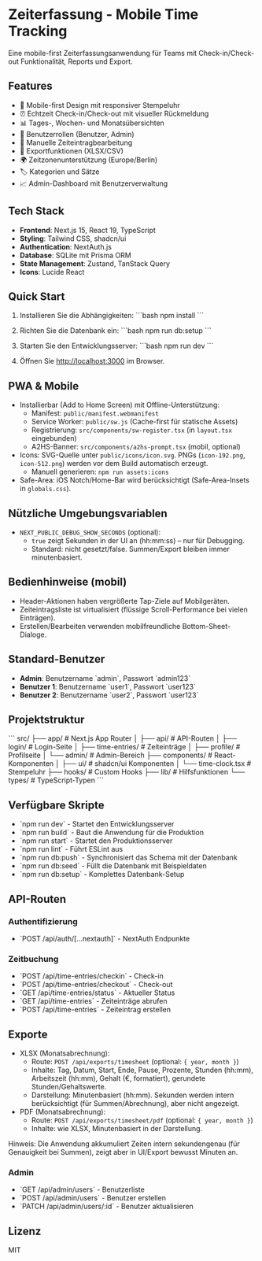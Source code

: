 # Zeiterfassung - Mobile Time Tracking

Eine mobile-first Zeiterfassungsanwendung für Teams mit Check-in/Check-out Funktionalität, Reports und Export.

## Features

- 📱 Mobile-first Design mit responsiver Stempeluhr
- ⏰ Echtzeit Check-in/Check-out mit visueller Rückmeldung
- 📊 Tages-, Wochen- und Monatsübersichten
- 🔐 Benutzerrollen (Benutzer, Admin)
- 📝 Manuelle Zeiteintragbearbeitung
- 📄 Exportfunktionen (XLSX/CSV)
- 🌍 Zeitzonenunterstützung (Europe/Berlin)
- 🏷️ Kategorien und Sätze
- 📈 Admin-Dashboard mit Benutzerverwaltung

## Tech Stack

- **Frontend**: Next.js 15, React 19, TypeScript
- **Styling**: Tailwind CSS, shadcn/ui
- **Authentication**: NextAuth.js
- **Database**: SQLite mit Prisma ORM
- **State Management**: Zustand, TanStack Query
- **Icons**: Lucide React

## Quick Start

1. Installieren Sie die Abhängigkeiten:
\`\`\`bash
npm install
\`\`\`

2. Richten Sie die Datenbank ein:
\`\`\`bash
npm run db:setup
\`\`\`

3. Starten Sie den Entwicklungsserver:
\`\`\`bash
npm run dev
\`\`\`

4. Öffnen Sie [http://localhost:3000](http://localhost:3000) im Browser.

## PWA & Mobile

- Installierbar (Add to Home Screen) mit Offline-Unterstützung:
  - Manifest: `public/manifest.webmanifest`
  - Service Worker: `public/sw.js` (Cache-first für statische Assets)
  - Registrierung: `src/components/sw-register.tsx` (in `layout.tsx` eingebunden)
  - A2HS-Banner: `src/components/a2hs-prompt.tsx` (mobil, optional)
- Icons: SVG-Quelle unter `public/icons/icon.svg`. PNGs (`icon-192.png`, `icon-512.png`) werden vor dem Build automatisch erzeugt.
  - Manuell generieren: `npm run assets:icons`
- Safe-Area: iOS Notch/Home-Bar wird berücksichtigt (Safe-Area-Insets in `globals.css`).

## Nützliche Umgebungsvariablen

- `NEXT_PUBLIC_DEBUG_SHOW_SECONDS` (optional):
  - `true` zeigt Sekunden in der UI an (hh:mm:ss) – nur für Debugging.
  - Standard: nicht gesetzt/false. Summen/Export bleiben immer minutenbasiert.

## Bedienhinweise (mobil)

- Header-Aktionen haben vergrößerte Tap-Ziele auf Mobilgeräten.
- Zeiteintragsliste ist virtualisiert (flüssige Scroll-Performance bei vielen Einträgen).
- Erstellen/Bearbeiten verwenden mobilfreundliche Bottom-Sheet-Dialoge.

## Standard-Benutzer

- **Admin**: Benutzername \`admin\`, Passwort \`admin123\`
- **Benutzer 1**: Benutzername \`user1\`, Passwort \`user123\`
- **Benutzer 2**: Benutzername \`user2\`, Passwort \`user123\`

## Projektstruktur

\`\`\`
src/
├── app/                 # Next.js App Router
│   ├── api/            # API-Routen
│   ├── login/          # Login-Seite
│   ├── time-entries/   # Zeiteinträge
│   ├── profile/        # Profilseite
│   └── admin/          # Admin-Bereich
├── components/         # React-Komponenten
│   ├── ui/            # shadcn/ui Komponenten
│   └── time-clock.tsx # Stempeluhr
├── hooks/             # Custom Hooks
├── lib/               # Hilfsfunktionen
└── types/             # TypeScript-Typen
\`\`\`

## Verfügbare Skripte

- \`npm run dev\` - Startet den Entwicklungsserver
- \`npm run build\` - Baut die Anwendung für die Produktion
- \`npm run start\` - Startet den Produktionsserver
- \`npm run lint\` - Führt ESLint aus
- \`npm run db:push\` - Synchronisiert das Schema mit der Datenbank
- \`npm run db:seed\` - Füllt die Datenbank mit Beispieldaten
- \`npm run db:setup\` - Komplettes Datenbank-Setup

## API-Routen

### Authentifizierung
- \`POST /api/auth/[...nextauth]\` - NextAuth Endpunkte

### Zeitbuchung
- \`POST /api/time-entries/checkin\` - Check-in
- \`POST /api/time-entries/checkout\` - Check-out
- \`GET /api/time-entries/status\` - Aktueller Status
- \`GET /api/time-entries\` - Zeiteinträge abrufen
- \`POST /api/time-entries\` - Zeiteintrag erstellen

## Exporte

- XLSX (Monatsabrechnung):
  - Route: `POST /api/exports/timesheet` (optional: `{ year, month }`)
  - Inhalte: Tag, Datum, Start, Ende, Pause, Prozente, Stunden (hh:mm), Arbeitszeit (hh:mm), Gehalt (€, formatiert), gerundete Stunden/Gehaltswerte.
  - Darstellung: Minutenbasiert (hh:mm). Sekunden werden intern berücksichtigt (für Summen/Abrechnung), aber nicht angezeigt.
- PDF (Monatsabrechnung):
  - Route: `POST /api/exports/timesheet/pdf` (optional: `{ year, month }`)
  - Inhalte: wie XLSX, Minutenbasiert in der Darstellung.

Hinweis: Die Anwendung akkumuliert Zeiten intern sekundengenau (für Genauigkeit bei Summen), zeigt aber in UI/Export bewusst Minuten an.

### Admin
- \`GET /api/admin/users\` - Benutzerliste
- \`POST /api/admin/users\` - Benutzer erstellen
- \`PATCH /api/admin/users/:id\` - Benutzer aktualisieren

## Lizenz

MIT
